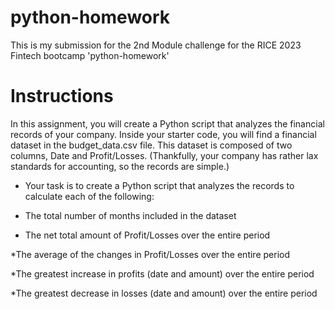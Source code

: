 # python-homework
This is my submission for the 2nd Module challenge for the RICE 2023 Fintech bootcamp 'python-homework'

# Instructions
In this assignment, you will create a Python script that analyzes the financial records of your company.  Inside your starter code, you will find a financial dataset in the budget_data.csv file. This dataset is composed of two columns, Date and Profit/Losses. (Thankfully, your company has rather lax standards for accounting, so the records are simple.)

* Your task is to create a Python script that analyzes the records to calculate each of the following:

* The total number of months included in the dataset

* The net total amount of Profit/Losses over the entire period

*The average of the changes in Profit/Losses over the entire period

*The greatest increase in profits (date and amount) over the entire period

*The greatest decrease in losses (date and amount) over the entire period
